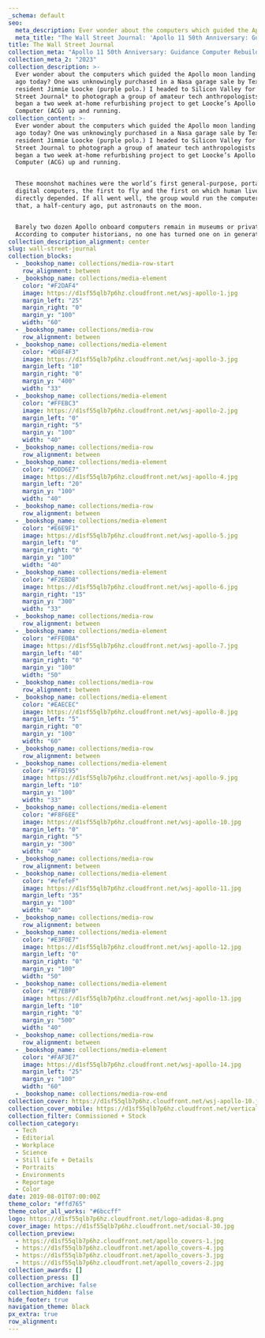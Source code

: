 ```yaml
---
_schema: default
seo:
  meta_description: Ever wonder about the computers which guided the Apollo moon landing 50 years ago today?
  meta_title: "The Wall Street Journal: 'Apollo 11 50th Anniversary: Guidance Computer Rebuild'"
title: The Wall Street Journal
collection_meta: "Apollo 11 50th Anniversary: Guidance Computer Rebuild"
collection_meta_2: "2023"
collection_description: >-
  Ever wonder about the computers which guided the Apollo moon landing 50 years
  ago today? One was unknowingly purchased in a Nasa garage sale by Texas
  resident Jimmie Loocke (purple polo.) I headed to Silicon Valley for *The Wall
  Street Journal* to photograph a group of amateur tech anthropologists as they
  began a two week at-home refurbishing project to get Loocke’s Apollo Guidance
  Computer (ACG) up and running.
collection_content: >-
  Ever wonder about the computers which guided the Apollo moon landing 50 years
  ago today? One was unknowingly purchased in a Nasa garage sale by Texas
  resident Jimmie Loocke (purple polo.) I headed to Silicon Valley for The Wall
  Street Journal to photograph a group of amateur tech anthropologists as they
  began a two week at-home refurbishing project to get Loocke’s Apollo Guidance
  Computer (ACG) up and running.


  These moonshot machines were the world’s first general-purpose, portable,
  digital computers, the first to fly and the first on which human lives
  directly depended. If all went well, the group would run the computer programs
  that, a half-century ago, put astronauts on the moon.⁠


  Barely two dozen Apollo onboard computers remain in museums or private hands.
  According to computer historians, no one has turned one on in generations.
collection_description_alignment: center
slug: wall-street-journal
collection_blocks:
  - _bookshop_name: collections/media-row-start
    row_alignment: between
  - _bookshop_name: collections/media-element
    color: "#F2DAF4"
    image: https://d1sf55qlb7p6hz.cloudfront.net/wsj-apollo-1.jpg
    margin_left: "25"
    margin_right: "0"
    margin_y: "100"
    width: "60"
  - _bookshop_name: collections/media-row
    row_alignment: between
  - _bookshop_name: collections/media-element
    color: "#D8F4F3"
    image: https://d1sf55qlb7p6hz.cloudfront.net/wsj-apollo-3.jpg
    margin_left: "10"
    margin_right: "0"
    margin_y: "400"
    width: "33"
  - _bookshop_name: collections/media-element
    color: "#FFEBC3"
    image: https://d1sf55qlb7p6hz.cloudfront.net/wsj-apollo-2.jpg
    margin_left: "0"
    margin_right: "5"
    margin_y: "100"
    width: "40"
  - _bookshop_name: collections/media-row
    row_alignment: between
  - _bookshop_name: collections/media-element
    color: "#DDD6E7"
    image: https://d1sf55qlb7p6hz.cloudfront.net/wsj-apollo-4.jpg
    margin_left: "20"
    margin_y: "100"
    width: "40"
  - _bookshop_name: collections/media-row
    row_alignment: between
  - _bookshop_name: collections/media-element
    color: "#E6E9F1"
    image: https://d1sf55qlb7p6hz.cloudfront.net/wsj-apollo-5.jpg
    margin_left: "0"
    margin_right: "0"
    margin_y: "100"
    width: "40"
  - _bookshop_name: collections/media-element
    color: "#F2EBD8"
    image: https://d1sf55qlb7p6hz.cloudfront.net/wsj-apollo-6.jpg
    margin_right: "15"
    margin_y: "300"
    width: "33"
  - _bookshop_name: collections/media-row
    row_alignment: between
  - _bookshop_name: collections/media-element
    color: "#FFE0BA"
    image: https://d1sf55qlb7p6hz.cloudfront.net/wsj-apollo-7.jpg
    margin_left: "40"
    margin_right: "0"
    margin_y: "100"
    width: "50"
  - _bookshop_name: collections/media-row
    row_alignment: between
  - _bookshop_name: collections/media-element
    color: "#EAECEC"
    image: https://d1sf55qlb7p6hz.cloudfront.net/wsj-apollo-8.jpg
    margin_left: "5"
    margin_right: "0"
    margin_y: "100"
    width: "60"
  - _bookshop_name: collections/media-row
    row_alignment: between
  - _bookshop_name: collections/media-element
    color: "#FFD195"
    image: https://d1sf55qlb7p6hz.cloudfront.net/wsj-apollo-9.jpg
    margin_left: "10"
    margin_y: "100"
    width: "33"
  - _bookshop_name: collections/media-element
    color: "#F8F6EE"
    image: https://d1sf55qlb7p6hz.cloudfront.net/wsj-apollo-10.jpg
    margin_left: "0"
    margin_right: "5"
    margin_y: "300"
    width: "40"
  - _bookshop_name: collections/media-row
    row_alignment: between
  - _bookshop_name: collections/media-element
    color: "#efefeF"
    image: https://d1sf55qlb7p6hz.cloudfront.net/wsj-apollo-11.jpg
    margin_left: "35"
    margin_y: "100"
    width: "40"
  - _bookshop_name: collections/media-row
    row_alignment: between
  - _bookshop_name: collections/media-element
    color: "#E3F0E7"
    image: https://d1sf55qlb7p6hz.cloudfront.net/wsj-apollo-12.jpg
    margin_left: "0"
    margin_right: "0"
    margin_y: "100"
    width: "50"
  - _bookshop_name: collections/media-element
    color: "#E7EBF0"
    image: https://d1sf55qlb7p6hz.cloudfront.net/wsj-apollo-13.jpg
    margin_left: "10"
    margin_right: "0"
    margin_y: "500"
    width: "40"
  - _bookshop_name: collections/media-row
    row_alignment: between
  - _bookshop_name: collections/media-element
    color: "#FAF3E7"
    image: https://d1sf55qlb7p6hz.cloudfront.net/wsj-apollo-14.jpg
    margin_left: "25"
    margin_y: "100"
    width: "60"
  - _bookshop_name: collections/media-row-end
collection_cover: https://d1sf55qlb7p6hz.cloudfront.net/wsj-apollo-10.jpg
collection_cover_mobile: https://d1sf55qlb7p6hz.cloudfront.net/verticalcovers-20.jpg
collection_filter: Commissioned + Stock
collection_category:
  - Tech
  - Editorial
  - Workplace
  - Science
  - Still Life + Details
  - Portraits
  - Environments
  - Reportage
  - Color
date: 2019-08-01T07:00:00Z
theme_color: "#ffd765"
theme_color_all_works: "#6bccff"
logo: https://d1sf55qlb7p6hz.cloudfront.net/logo-adidas-8.png
cover_image: https://d1sf55qlb7p6hz.cloudfront.net/social-30.jpg
collection_preview:
  - https://d1sf55qlb7p6hz.cloudfront.net/apollo_covers-1.jpg
  - https://d1sf55qlb7p6hz.cloudfront.net/apollo_covers-4.jpg
  - https://d1sf55qlb7p6hz.cloudfront.net/apollo_covers-3.jpg
  - https://d1sf55qlb7p6hz.cloudfront.net/apollo_covers-2.jpg
collection_awards: []
collection_press: []
collection_archive: false
collection_hidden: false
hide_footer: true
navigation_theme: black
px_extra: true
row_alignment:
---
```

